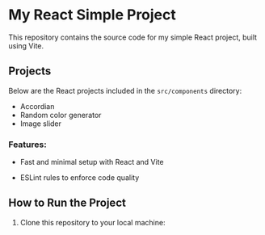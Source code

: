 # My React Simple Project

This repository contains the source code for my simple React project, built using Vite. 

## Projects

Below are the React projects included in the `src/components` directory:

- Accordian
- Random color generator
- Image slider

### Features:
- Fast and minimal setup with React and Vite

- ESLint rules to enforce code quality

## How to Run the Project

1. Clone this repository to your local machine:

